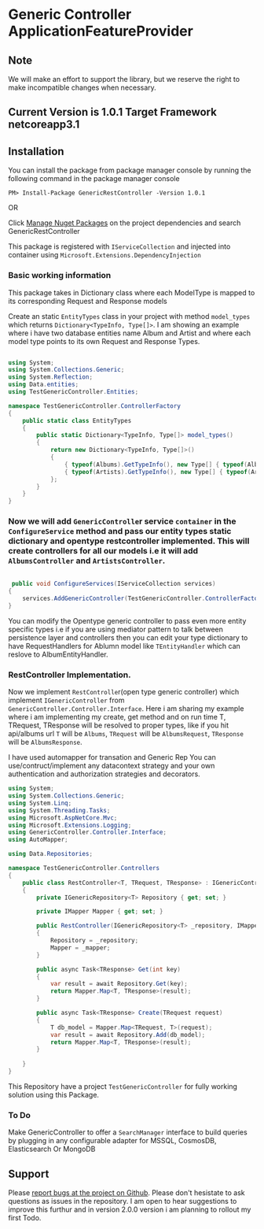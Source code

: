 # Generic Controller ApplicationFeatureProvider

## Note

We will make an effort to support the library, but we reserve the right to make incompatible
changes when necessary.

## Current Version is 1.0.1 Target Framework netcoreapp3.1

## Installation

You can install the package from package manager console by running the following command in the package manager console

`PM> Install-Package GenericRestController -Version 1.0.1`

OR

Click [Manage Nuget Packages](https://www.nuget.org/packages/GenericRestController/1.0.0) on the project dependencies and search GenericRestController

This package is registered with `IServiceCollection` and injected into container using `Microsoft.Extensions.DependencyInjection`

### Basic working information

This package takes in Dictionary class where each ModelType is mapped to its corresponding Request and Response models

Create an static `EntityTypes` class in your project with method `model_types` which returns `Dictionary<TypeInfo, Type[]>`. I am showing an example  where i have two database entities name Album and Artist and where each model type points to its own Request and Response Types.
```C#

using System;
using System.Collections.Generic;
using System.Reflection;
using Data.entities;
using TestGenericController.Entities;

namespace TestGenericController.ControllerFactory
{
    public static class EntityTypes
    {
        public static Dictionary<TypeInfo, Type[]> model_types()
        {
            return new Dictionary<TypeInfo, Type[]>()
            {
                { typeof(Albums).GetTypeInfo(), new Type[] { typeof(Albums).GetTypeInfo() ,typeof(AlbumRequest).GetTypeInfo(), typeof(AlbumResponse).GetTypeInfo() } },
                { typeof(Artists).GetTypeInfo(), new Type[] { typeof(Artists).GetTypeInfo() ,typeof(ArtistRequest).GetTypeInfo(), typeof(ArtistResponse).GetTypeInfo() } }
            };
        }
    }
}

```

### Now we will add `GenericControlle`r service `container` in the `ConfigureService` method and pass our entity types static dictionary and opentype restcontroller implemented. This will create controllers for all our models i.e it will add `AlbumsController` and `ArtistsController`.

```C#

 public void ConfigureServices(IServiceCollection services)
{
    services.AddGenericController(TestGenericController.ControllerFactory.EntityTypes.model_types(), typeof(RestController<,,>));
}

```

You can modify the Opentype generic controller to pass even more entity specific types i.e if you are using mediator pattern to talk between persistence layer and controllers then you can edit your type dictionary to have RequestHandlers for Ablumn model like `TEntityHandler` which can reslove to AlbumEntityHandler.

### RestController Implementation.

Now we implement `RestControlle`r(open type generic controller) which implement `IGenericController` from `GenericController.Controller.Interface`.
Here i am sharing my example where i am implementing my create, get method and on run time T, TRequest, TResponse will be resolved to proper types, like if you hit api/albums url `T` will be `Albums`, `TRequest` will be `AlbumsRequest`, `TResponse` will be `AlbumsResponse`.

I have used automapper for transation and Generic Rep
You can use/contruct/implement any datacontext strategy and your own authentication and authorization strategies and decorators.

```C#
using System;
using System.Collections.Generic;
using System.Linq;
using System.Threading.Tasks;
using Microsoft.AspNetCore.Mvc;
using Microsoft.Extensions.Logging;
using GenericController.Controller.Interface;
using AutoMapper;

using Data.Repositories;

namespace TestGenericController.Controllers
{
    public class RestController<T, TRequest, TResponse> : IGenericController<T, TRequest, TResponse> where T : class where TRequest : class where TResponse : class
    {
        private IGenericRepository<T> Repository { get; set; }

        private IMapper Mapper { get; set; }

        public RestController(IGenericRepository<T> _repository, IMapper _mapper)
        {
            Repository = _repository;
            Mapper = _mapper;
        }

        public async Task<TResponse> Get(int key)
        {
            var result = await Repository.Get(key);
            return Mapper.Map<T, TResponse>(result);
        }

        public async Task<TResponse> Create(TRequest request)
        {
            T db_model = Mapper.Map<TRequest, T>(request);
            var result = await Repository.Add(db_model);
            return Mapper.Map<T, TResponse>(result);
        }
        
    }
}


```

This Repository have a project `TestGenericController` for fully working solution using this Package.


### To Do

 Make GenericController to offer a `SearchManager` interface to build queries by plugging in any configurable adapter for MSSQL, CosmosDB, Elasticsearch Or MongoDB
## Support


Please [report bugs at the project on Github](https://github.com/ajays1991/GenericController/issues). Please don't hesistate to ask questions as issues in the repository. I am open to hear suggestions to improve this furthur and in version 2.0.0 version i am planning to rollout my first  Todo.
